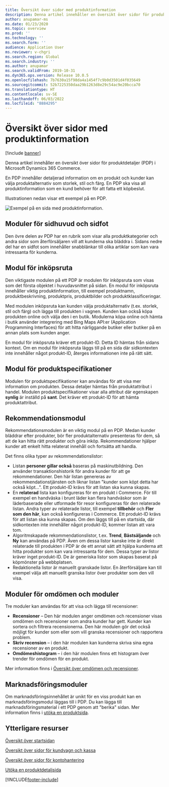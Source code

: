 ```yaml
---
title: Översikt över sidor med produktinformation
description: Denna artikel innehåller en översikt över sidor för produktdetaljer (PDP) i Microsoft Dynamics 365 Commerce.
author: anupamar-ms
ms.date: 01/23/2020
ms.topic: overview
ms.prod: ''
ms.technology: ''
ms.search.form: ''
audience: Application User
ms.reviewer: v-chgri
ms.search.region: Global
ms.search.industry: ''
ms.author: anupamar
ms.search.validFrom: 2019-10-31
ms.dyn365.ops.version: Release 10.0.5
ms.openlocfilehash: 7b7630a15f98da4a1454f7c9b0d3501d4f035649
ms.sourcegitcommit: 52b7225350daa29b1263d8e29c54ac9e20bcca70
ms.translationtype: HT
ms.contentlocale: sv-SE
ms.lasthandoff: 06/03/2022
ms.locfileid: "8884295"
---
```

# <a name="product-details-pages-overview"></a>Översikt över sidor med produktinformation

[!include [banner](includes/banner.md)]

Denna artikel innehåller en översikt över sidor för produktdetaljer (PDP) i Microsoft Dynamics 365 Commerce.

En PDP innehåller detaljerad information om en produkt och kunder kan välja produktalternativ som storlek, stil och färg. En PDP ska visa all produktinformation som en kund behöver för att fatta ett köpbeslut.

Illustrationen nedan visar ett exempel på en PDP.

![Exempel på en sida med produktinformation.](./media/pdp.PNG)

## <a name="header-and-footer-modules"></a>Moduler för sidhuvud och sidfot

Den övre delen av PDP har en rubrik som visar alla produktkategorier och andra sidor som återförsäljaren vill att kunderna ska bläddra i. Sidans nedre del har en sidfot som innehåller snabblänkar till olika artiklar som kan vara intressanta för kunderna.

## <a name="buy-box-module"></a>Modul för inköpsruta

Den viktigaste modulen på ett PDP är modulen för inköpsruta som visas som det första objektet i huvudavsnittet på sidan. En modul för inköpsruta innehåller viktig produktinformation, till exempel produktnamn, produktbeskrivning, produktpris, produktbilder och produktklassificeringar.

Med modulen inköpsruta kan kunden välja produktalternativ (t.ex. storlek, stil och färg) och lägga till produkten i vagnen. Kunden kan också köpa produkten online och välja den i en butik. Modulerna köpa online och hämta i butik använder integrering med Bing Maps API:er (Application Programming Interfaces) för att hitta närliggande butiker eller butiker på en annan plats som kunden anger.

En modul för inköpsruta kräver ett produkt-ID. Detta ID hämtas från sidans kontext. Om en modul för inköpsruta läggs till på en sida där sidkontexten inte innehåller något produkt-ID, återges informationen inte på rätt sätt.

## <a name="product-specifications-module"></a>Modul för produktspecifikationer

Modulen för produktspecifikationer kan användas för att visa mer information om produkten. Dessa detaljer hämtas från produktattribut i handel. Modulen produktspecifikationer visar alla attribut där egenskapen **synlig** är inställd på **sant**. Det kräver ett produkt-ID för att hämta produktattribut.

## <a name="recommendations-module"></a>Rekommendationsmodul

Rekommendationsmodulen är en viktig modul på en PDP. Medan kunder bläddrar efter produkter, bör fler produktalternativ presenteras för dem, så att de kan hitta rätt produkter och göra inköp. Rekommendationer hjälper kunder att enkelt hitta relaterat innehåll och fortsätta att handla.

Det finns olika typer av rekommendationslistor:

- Listan **personer gillar också** baseras på maskinutbildning. Den använder transaktionshistorik för andra kunder för att ge rekommendationer. Den här listan genereras av rekommendationstjänsten och liknar listan "kunder som köpt detta har också köpt...". Ett produkt-ID krävs för att listan ska kunna skapas.
- En **relaterad** lista kan konfigureras för en produkt i Commerce. För till exempel en handväska i brunt läder kan flera handväskor som är läderbaserade eller utformade för resor konfigureras för den relaterade listan. Andra typer av relaterade listor, till exempel **tillbehör** och **Fler som den här**, kan också konfigureras i Commerce. Ett produkt-ID krävs för att listan ska kunna skapas. Om den läggs till på en startsida, där sidkontexten inte innehåller något produkt-ID, kommer listan att vara tom.
- Algoritmskapade rekommendationslistor, t.ex. **Trend**, **Bästsäljande** och **Ny** kan användas på PDP. Även om dessa listor kanske inte är direkt relaterade till produkten i PDP är de ett annat sätt att hjälpa kunderna att hitta produkter som kan vara intressanta för dem. Dessa typer av listor kräver inget produkt-ID. De är generiska listor som skapas baserat på köpmönster på webbplatsen.
- Redaktionella listor är manuellt granskade listor. En återförsäljare kan till exempel välja att manuellt granska listor över produkter som den vill visa.

## <a name="ratings-and-reviews-modules"></a>Moduler för omdömen och moduler

Tre moduler kan användas för att visa och lägga till recensioner:

- **Recensioner** – Den här modulen anger omdömen och recensioner visas omdömen och recensioner som andra kunder har gett. Kunder kan sortera och filtrera recensionerna. Den här modulen gör det också möjligt för kunder som eller som vill granska recensioner och rapportera problem.
- **Skriv recension** – i den här modulen kan kunderna skriva sina egna recensioner av en produkt.
- **Omdömeshistogram** – i den här modulen finns ett histogram över trender för omdömen för en produkt.

Mer information finns i [Översikt över omdömen och recensioner](ratings-reviews-overview.md).

## <a name="marketing-modules"></a>Marknadsföringsmoduler

Om marknadsföringsinnehållet är unikt för en viss produkt kan en marknadsföringsmodul läggas till i PDP. Du kan lägga till marknadsföringsmaterial i ett PDP genom att "berika" sidan. Mer information finns i [utöka en produktsida](enrich-product-page.md).

## <a name="additional-resources"></a>Ytterligare resurser

[Översikt över startsidan](quick-tour-home-page.md)

[Översikt över sidor för kundvagn och kassa](quick-tour-cart-checkout.md)

[Översikt över sidor för kontohantering](quick-tour-account-management.md)

[Utöka en produktdetaljsida](enrich-product-page.md)


[!INCLUDE[footer-include](../includes/footer-banner.md)]
